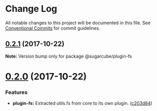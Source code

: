 # Change Log

All notable changes to this project will be documented in this file.
See [Conventional Commits](https://conventionalcommits.org) for commit guidelines.

<a name="0.2.1"></a>
## [0.2.1](https://gitlab.com/sugarcube/sugarcube/tree/master/packages/plugin-fs/compare/v0.2.0...v0.2.1) (2017-10-22)




**Note:** Version bump only for package @sugarcube/plugin-fs

<a name="0.2.0"></a>
# [0.2.0](https://gitlab.com/sugarcube/sugarcube/tree/master/packages/plugin-fs/compare/v0.1.0...v0.2.0) (2017-10-22)


### Features

* **plugin-fs:** Extracted utils.fs from core to its own plugin. ([c203d84](https://gitlab.com/sugarcube/sugarcube/tree/master/packages/plugin-fs/commit/c203d84))
